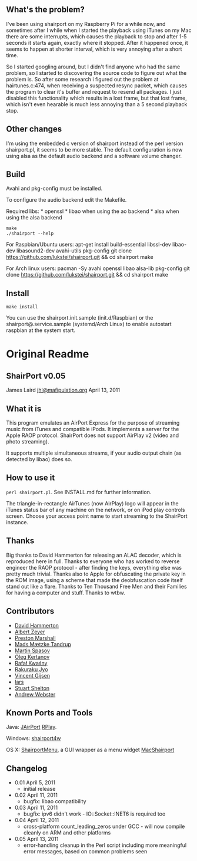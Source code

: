 What's the problem?
-----

I've been using shairport on my Raspberry Pi for a while now, and sometimes after I while when I started the playback using iTunes on my Mac there are some interrupts, which causes the playback to stop and after 1-5 seconds it starts again, exactly where it stopped. After it happened once, it seems to happen at shorter interval, which is very annoying after a short time.

So I started googling around, but I didn't find anyone who had the same problem, so I started to discovering the source code to figure out what the problem is. So after some research i figured out the problem at hairtunes.c:474, when receiving a suspected resync packet, which causes the program to clear it's buffer and request to resend all packages.
I just disabled this functionality which results in a lost frame, but that lost frame, which isn't even hearable is much less annoying than a 5 second playback stop.


Other changes
-----

I'm using the embedded c version of shairport instead of the perl version shairport.pl, it seems to be more stable.
The default configuration is now using alsa as the default audio backend and a software volume changer.

Build
-----

Avahi and pkg-config must be installed.

To configure the audio backend edit the Makefile.

Required libs: 
    * openssl
    * libao when using the ao backend
    * alsa when using the alsa backend

    make
    ./shairport --help

For Raspbian/Ubuntu users:
    apt-get install build-essential libssl-dev libao-dev libasound2-dev avahi-utils pkg-config
    git clone https://github.com/lukstei/shairport.git && cd shairport
    make

For Arch linux users:
    pacman -Sy avahi openssl libao alsa-lib pkg-config
    git clone https://github.com/lukstei/shairport.git && cd shairport
    make

Install
-----

    make install

You can use the shairport.init.sample (init.d/Raspbian) or the shairport@.service.sample (systemd/Arch Linux) to enable autostart raspbian at the system start.


Original Readme
===============

ShairPort v0.05
-----------
James Laird <jhl@mafipulation.org>
April 13, 2011

What it is
----------
This program emulates an AirPort Express for the purpose of streaming music from iTunes and compatible iPods. It implements a server for the Apple RAOP protocol.
ShairPort does not support AirPlay v2 (video and photo streaming).

It supports multiple simultaneous streams, if your audio output chain (as detected by libao) does so.

How to use it
-------------
`perl shairport.pl`. See INSTALL.md for further information.

The triangle-in-rectangle AirTunes (now AirPlay) logo will appear in the iTunes status bar of any machine on the network, or on iPod play controls screen. Choose your access point name to start streaming to the ShairPort instance.

Thanks
------
Big thanks to David Hammerton for releasing an ALAC decoder, which is reproduced here in full.
Thanks to everyone who has worked to reverse engineer the RAOP protocol - after finding the keys, everything else was pretty much trivial.
Thanks also to Apple for obfuscating the private key in the ROM image, using a scheme that made the deobfuscation code itself stand out like a flare.
Thanks to Ten Thousand Free Men and their Families for having a computer and stuff.
Thanks to wtbw.

Contributors
------------
* [David Hammerton](http://craz.net/)
* [Albert Zeyer](http://www.az2000.de)
* [Preston Marshall](mailto:preston@synergyeoc.com)
* [Mads Mætzke Tandrup](mailto:mads@tandrup.org)
* [Martin Spasov](mailto:mspasov@gmail.com)
* [Oleg Kertanov](mailto:okertanov@gmail.com)
* [Rafał Kwaśny](mailto:mag@entropy.be)
* [Rakuraku Jyo](mailto:jyo.rakuraku@gmail.com)
* [Vincent Gijsen](mailto:vtj.gijsen@gmail.com)
* [lars](mailto:lars@namsral.com)
* [Stuart Shelton](https://blog.stuart.shelton.me/)
* [Andrew Webster](mailto:andywebs@gmail.com)

Known Ports and Tools
---------------------
Java:
    [JAirPort](https://github.com/froks/JAirPort)
    [RPlay](https://github.com/bencall/RPlay).

Windows:
    [shairport4w](http://sf.net/projects/shairport4w)

OS X:
    [ShairportMenu](https://github.com/rcarlsen/ShairPortMenu), a GUI wrapper as a menu widget
    [MacShairport](https://github.com/joshaber/MacShairport)

Changelog
---------
* 0.01  April 5, 2011
    * initial release
* 0.02  April 11, 2011
    * bugfix: libao compatibility
* 0.03  April 11, 2011
    * bugfix: ipv6 didn't work - IO::Socket::INET6 is required too
* 0.04  April 12, 2011
    * cross-platform count_leading_zeros under GCC - will now compile cleanly on ARM and other platforms
* 0.05  April 13, 2011
    * error-handling cleanup in the Perl script including more meaningful error messages, based on common problems seen

